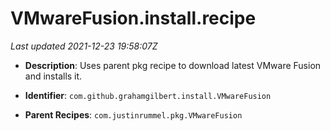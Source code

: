 # VMwareFusion.install.recipe

_Last updated 2021-12-23 19:58:07Z_

- **Description**: Uses parent pkg recipe to download latest VMware Fusion and installs it.

- **Identifier**: `com.github.grahamgilbert.install.VMwareFusion`

- **Parent Recipes**: `com.justinrummel.pkg.VMwareFusion`